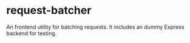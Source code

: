 # request-batcher
An frontend utility for batching requests. It includes an dummy Express backend for testing.
